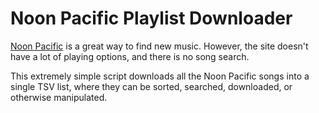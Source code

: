 Noon Pacific Playlist Downloader
================================

[Noon Pacific](http://www.noonpacific.com/) is a great way to find new music. However, the site doesn't have a lot of playing options, and there is no song search.

This extremely simple script downloads all the Noon Pacific songs into a single TSV list, where they can be sorted, searched, downloaded, or otherwise manipulated.